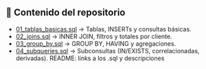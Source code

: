 
 ## 📂 Contenido del repositorio
- [01_tablas_basicas.sql](./01_tablas_basicas.sql) → Tablas, INSERTs y consultas básicas.
- [02_joins.sql](./02_joins.sql) → INNER JOIN, filtros y totales por cliente.
- [03_group_by.sql](./03_group_by.sql) → GROUP BY, HAVING y agregaciones.
- [04_subqueries.sql](./04_subqueries.sql) → Subconsultas (IN/EXISTS, correlacionadas, derivadas).
README: links a los .sql y descripciones
